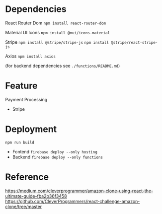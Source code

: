 # Dependencies

React Router Dom
`npm install react-router-dom`

Material UI Icons
`npm install @mui/icons-material`

Stripe
`npm install @stripe/stripe-js`
`npm install @stripe/react-stripe-js`

Axios
`npm install axios`

(for backend dependencies see `./functions/README.md`)

# Feature

Payment Processing
- Stripe

# Deployment

`npm run build`
- Fontend
  `firebase deploy --only hosting`
- Backend
  `firebase deploy --only functions`

# Reference

https://medium.com/cleverprogrammer/amazon-clone-using-react-the-ultimate-guide-fba2b36f3458
https://github.com/CleverProgrammers/react-challenge-amazon-clone/tree/master